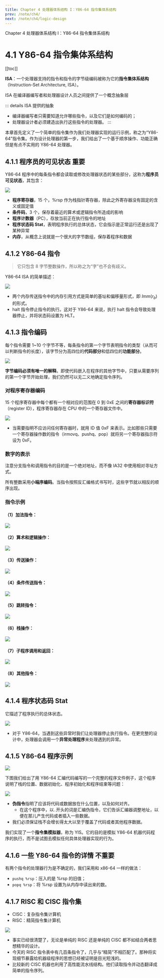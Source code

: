 ```yaml
---
title: Chapter 4 处理器体系结构 I：Y86-64 指令集体系结构
prev: /note/ch4/
next: /note/ch4/logic-design
---
```


Chapter 4 处理器体系结构 I：Y86-64 指令集体系结构

# 4.1 Y86-64 指令集体系结构

[[toc]]

**ISA**：一个处理器支持的指令和指令的字节级编码被称为它的**指令集体系结构**（Instruction-Set Architecture, ISA）。

ISA 在编译器编写者和处理器设计人员之间提供了一个概念抽象层

::: details ISA 提供的抽象

- 编译器编写者只需要知道允许哪些指令，以及它们是如何编码的；
- 处理器设计者必须建造出执行这些指令的处理器。
  :::

本章首先定义了一个简单的指令集作为我们处理器实现的运行示例，称之为“Y86-64”指令集。作为设计处理器的第一步，我们给出了一个基于顺序操作、功能正确但是有点不实用的 Y86-64 处理器。

## 4.1.1 程序员的可见状态 <a-tag color="blue">重要</a-tag>

Y86-64 程序中的每条指令都会读取或修改处理器状态的某些部分，这称为<strong>程序员可见状态</strong>，其包含：

![](./images/2021-07-24-12-37-50.png)

- **程序寄存器**，15 个，%rsp 作为栈指针寄存器，除此之外寄存器没有固定的含义或固定值
- **条件码**，3 个，保存着最近的算术或逻辑指令所造成的影响
- **程序计数器**（PC），存放当前正在执行指令的地址
- **程序状态码 Stat**，表明程序执行的总体状态，它会指示是正常运行还是出现了某种异常
- **内存**，从概念上说就是一个很大的字节数组，保存着程序和数据

## 4.1.2 Y86-64 指令

> 它只包含 8 字节整数操作，所以称之为“字”也不会有歧义。

Y86-64 ISA 的简单描述：

![](./images/2021-07-24-12-42-33.png)

- 两个内存传送指令中的内存引用方式是简单的基址和偏移量形式，即 $Imm(r_b)$ 的形式。
- halt 指令停止指令的执行。这对于 Y86-64 来说，执行 halt 指令会导致处理器停止，并将状态码设置为 HLT。

## 4.1.3 指令编码

每个指令需要 1~10 个字节不等，每条指令的第一个字节表明指令的类型（从而可以判断指令的长度），该字节分为高四位的**代码部分**和低四位的**功能部分**。

![](./images/2021-07-24-12-47-47.png)

**字节编码必须有唯一的解释**。即使代码嵌入在程序的其他字节中，只要从需要序列的第一个字节开始处理，我们仍然可以无二义地确定指令序列。

### 对程序寄存器编码

15 个程序寄存器中每个都有一个相对应的范围在 0 到 0xE 之间的**寄存器标识符**（register ID），程序寄存器存在 CPU 中的一个寄存器文件中。

![](./images/2021-07-24-12-51-26.png)

- 当需要指明不应访问任何寄存器时，就用 ID 值 0xF 来表示。比如那些只需要一个寄存器操作数的指令（irmovq、pushq、pop）就将另一个寄存器指示符设为 0xF。

### 数字的表示

注意分支指令和调用指令的目的是一个绝对地址，而不像 IA32 中使用相对寻址方式。

所有整数采用**小端序编码**。当指令按照反汇编格式书写时，这些字节就以相反的顺序出现。

### 指令示例

#### （1）**加法指令**：

![](./images/2021-07-24-13-06-43.png)

#### （2）**算术和逻辑操作**：

![](./images/2021-07-24-13-07-37.png)

#### （3）**传送操作**：

![](./images/2021-07-24-13-08-24.png)

#### （4）**条件传送指令**：

![](./images/2021-07-24-13-08-36.png)

#### （5）**跳转指令**：

![](./images/2021-07-24-13-08-54.png)

#### （6）**栈操作**：

![](./images/2021-07-24-13-10-12.png)

#### （7）**子程序调用和返回**：

![](./images/2021-07-24-13-10-48.png)

#### （8）**其他指令**：

![](./images/2021-07-24-13-11-14.png)

## 4.1.4 程序状态码 Stat

它描述了程序执行的总体状态。

![](./images/2021-07-24-13-13-37.png)

- 对于 Y86-64，当遇到这些异常时我们让处理器停止执行指令。在更完整的设计中，处理器会调用一个**异常处理程序**来处理遇到的异常。

## 4.1.5 Y86-64 程序示例

![](./images/2021-07-24-13-17-08.png)

下图我们给出了用 Y86-64 汇编代码编写的一个完整的程序文件例子，这个程序说明了栈的位置、数据初始化、程序初始化和程序结束等问题：

![](./images/2021-07-24-13-18-11.png)

- **伪指令**指明了应该将代码或数据放在什么位置，以及如何对齐。
  - 在这个程序中，以`.`开头的词是汇编伪指令，它们告诉汇编器调整地址，以便在那儿产生代码或者插入一些数据。
- 我们必须保证栈不会增长得太大以至于覆盖了代码或者其他程序数据。

我们实现了一个**指令集模拟器**，称为 YIS。它的目的是模拟 Y86-64 机器代码程序的执行，而不是试图去模拟任何具体处理器实现的行为。

## 4.1.6 一些 Y86-64 指令的详情 <a-tag color="green">不重要</a-tag>

有两个指令的处理器行为是不确定的，我们采用和 x86-64 一样的做法：

- `pushq %rsp`：压入的是 %rsp 的旧值；
- `popq %rsp`：将 %rsp 设置为从内存中读出来的数。

## 4.1.7 RISC 和 CISC 指令集

+ CISC：复杂指令集计算机
+ RISC：精简指令集计算机

![](./images/2021-07-24-13-52-58.png)

+ 事实已经很清楚了，无论是单纯的 RISC 还是单纯的 CISC 都不如结合两者思想精华的设计。
+ 今天的 RISC 指令表中有几百条指令了，几乎与“精简”不相匹配了。那种将实现细节暴露给机器级程序的思想已经被证明是目光短浅的。
+ 比较新的 CISC 机器也利用了高性能流水线结构。他们读取指令并动态翻译成简单的指令序列。
